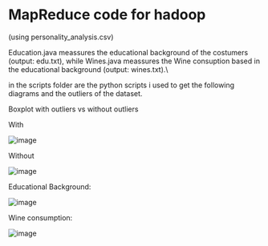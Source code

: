 # MapReduce code for hadoop

(using personality_analysis.csv)

Education.java meassures the educational background of the costumers (output: edu.txt), while Wines.java meassures the Wine consuption based in the educational background (output: wines.txt).\

in the scripts folder are the python scripts i used to get the following diagrams and the outliers of the dataset.

Boxplot with outliers vs without outliers

With

![image](https://user-images.githubusercontent.com/108191418/175784421-ea2bdfdb-9dda-4281-9923-8737437fa0aa.png) 

Without

![image](https://user-images.githubusercontent.com/108191418/175784433-abe88eae-6bf8-4646-a49b-860879a4874f.png)




Educational Background:



![image](https://user-images.githubusercontent.com/108191418/175784389-a907ed84-a265-4f32-ae3e-097479377f6d.png)




Wine consumption:




![image](https://user-images.githubusercontent.com/108191418/175784376-f54dcfba-6891-4a0a-942b-88b77727f0b5.png)
